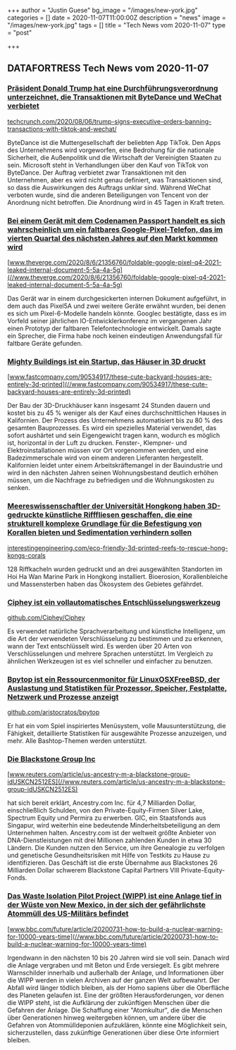 +++
author = "Justin Guese"
bg_image = "/images/new-york.jpg"
categories = []
date = 2020-11-07T11:00:00Z
description = "news"
image = "/images/new-york.jpg"
tags = []
title = "Tech News vom 2020-11-07"
type = "post"

+++

        
## DATAFORTRESS Tech News vom 2020-11-07



### [Präsident Donald Trump hat eine Durchführungsverordnung unterzeichnet, die Transaktionen mit ByteDance und WeChat verbietet](//techcrunch.com/2020/08/06/trump-signs-executive-orders-banning-transactions-with-tiktok-and-wechat/)


[techcrunch.com/2020/08/06/trump-signs-executive-orders-banning-transactions-with-tiktok-and-wechat/](//techcrunch.com/2020/08/06/trump-signs-executive-orders-banning-transactions-with-tiktok-and-wechat/)


ByteDance ist die Muttergesellschaft der beliebten App TikTok. Den Apps des Unternehmens wird vorgeworfen, eine Bedrohung für die nationale Sicherheit, die Außenpolitik und die Wirtschaft der Vereinigten Staaten zu sein. Microsoft steht in Verhandlungen über den Kauf von TikTok von ByteDance. Der Auftrag verbietet zwar Transaktionen mit den Unternehmen, aber es wird nicht genau definiert, was Transaktionen sind, so dass die Auswirkungen des Auftrags unklar sind. Während WeChat verboten wurde, sind die anderen Beteiligungen von Tencent von der Anordnung nicht betroffen. Die Anordnung wird in 45 Tagen in Kraft treten.


### [Bei einem Gerät mit dem Codenamen Passport handelt es sich wahrscheinlich um ein faltbares Google-Pixel-Telefon, das im vierten Quartal des nächsten Jahres auf den Markt kommen wird](//www.theverge.com/2020/8/6/21356760/foldable-google-pixel-q4-2021-leaked-internal-document-5-5a-4a-5g)


[www.theverge.com/2020/8/6/21356760/foldable-google-pixel-q4-2021-leaked-internal-document-5-5a-4a-5g](//www.theverge.com/2020/8/6/21356760/foldable-google-pixel-q4-2021-leaked-internal-document-5-5a-4a-5g)


Das Gerät war in einem durchgesickerten internen Dokument aufgeführt, in dem auch das Pixel5A und zwei weitere Geräte erwähnt wurden, bei denen es sich um Pixel-6-Modelle handeln könnte. Googlec bestätigte, dass es im Vorfeld seiner jährlichen IO-Entwicklerkonferenz im vergangenen Jahr einen Prototyp der faltbaren Telefontechnologie entwickelt. Damals sagte ein Sprecher, die Firma habe noch keinen eindeutigen Anwendungsfall für faltbare Geräte gefunden.


### [Mighty Buildings ist ein Startup, das Häuser in 3D druckt](//www.fastcompany.com/90534917/these-cute-backyard-houses-are-entirely-3d-printed)


[www.fastcompany.com/90534917/these-cute-backyard-houses-are-entirely-3d-printed](//www.fastcompany.com/90534917/these-cute-backyard-houses-are-entirely-3d-printed)


Der Bau der 3D-Druckhäuser kann insgesamt 24 Stunden dauern und kostet bis zu 45 % weniger als der Kauf eines durchschnittlichen Hauses in Kalifornien. Der Prozess des Unternehmens automatisiert bis zu 80 % des gesamten Bauprozesses. Es wird ein spezielles Material verwendet, das sofort aushärtet und sein Eigengewicht tragen kann, wodurch es möglich ist, horizontal in der Luft zu drucken. Fenster-, Klempner- und Elektroinstallationen müssen vor Ort vorgenommen werden, und eine Badezimmerschale wird von einem anderen Lieferanten hergestellt. Kalifornien leidet unter einem Arbeitskräftemangel in der Bauindustrie und wird in den nächsten Jahren seinen Wohnungsbestand deutlich erhöhen müssen, um die Nachfrage zu befriedigen und die Wohnungskosten zu senken.


### [Meereswissenschaftler der Universität Hongkong haben 3D-gedruckte künstliche Rifffliesen geschaffen, die eine strukturell komplexe Grundlage für die Befestigung von Korallen bieten und Sedimentation verhindern sollen](//interestingengineering.com/eco-friendly-3d-printed-reefs-to-rescue-hong-kongs-corals)


[interestingengineering.com/eco-friendly-3d-printed-reefs-to-rescue-hong-kongs-corals](//interestingengineering.com/eco-friendly-3d-printed-reefs-to-rescue-hong-kongs-corals)


128 Riffkacheln wurden gedruckt und an drei ausgewählten Standorten im Hoi Ha Wan Marine Park in Hongkong installiert. Bioerosion, Korallenbleiche und Massensterben haben das Ökosystem des Gebietes gefährdet.


### [Ciphey ist ein vollautomatisches Entschlüsselungswerkzeug](//github.com/Ciphey/Ciphey)


[github.com/Ciphey/Ciphey](//github.com/Ciphey/Ciphey)


Es verwendet natürliche Sprachverarbeitung und künstliche Intelligenz, um die Art der verwendeten Verschlüsselung zu bestimmen und zu erkennen, wann der Text entschlüsselt wird. Es werden über 20 Arten von Verschlüsselungen und mehrere Sprachen unterstützt. Im Vergleich zu ähnlichen Werkzeugen ist es viel schneller und einfacher zu benutzen.


### [Bpytop ist ein Ressourcenmonitor für LinuxOSXFreeBSD, der Auslastung und Statistiken für Prozessor, Speicher, Festplatte, Netzwerk und Prozesse anzeigt](//github.com/aristocratos/bpytop)


[github.com/aristocratos/bpytop](//github.com/aristocratos/bpytop)


Er hat ein vom Spiel inspiriertes Menüsystem, volle Mausunterstützung, die Fähigkeit, detaillierte Statistiken für ausgewählte Prozesse anzuzeigen, und mehr. Alle Bashtop-Themen werden unterstützt.


### [Die Blackstone Group Inc](//www.reuters.com/article/us-ancestry-m-a-blackstone-group-idUSKCN2512ES)


[www.reuters.com/article/us-ancestry-m-a-blackstone-group-idUSKCN2512ES](//www.reuters.com/article/us-ancestry-m-a-blackstone-group-idUSKCN2512ES)


hat sich bereit erklärt, Ancestry.com Inc. für 4,7 Milliarden Dollar, einschließlich Schulden, von den Private-Equity-Firmen Silver Lake, Spectrum Equity und Permira zu erwerben. GIC, ein Staatsfonds aus Singapur, wird weiterhin eine bedeutende Minderheitsbeteiligung an dem Unternehmen halten. Ancestry.com ist der weltweit größte Anbieter von DNA-Dienstleistungen mit drei Millionen zahlenden Kunden in etwa 30 Ländern. Die Kunden nutzen den Service, um ihre Genealogie zu verfolgen und genetische Gesundheitsrisiken mit Hilfe von Testkits zu Hause zu identifizieren. Das Geschäft ist die erste Übernahme aus Blackstones 26 Milliarden Dollar schwerem Blackstone Capital Partners VIII Private-Equity-Fonds.


### [Das Waste Isolation Pilot Project (WIPP) ist eine Anlage tief in der Wüste von New Mexico, in der sich der gefährlichste Atommüll des US-Militärs befindet](//www.bbc.com/future/article/20200731-how-to-build-a-nuclear-warning-for-10000-years-time)


[www.bbc.com/future/article/20200731-how-to-build-a-nuclear-warning-for-10000-years-time](//www.bbc.com/future/article/20200731-how-to-build-a-nuclear-warning-for-10000-years-time)


Irgendwann in den nächsten 10 bis 20 Jahren wird sie voll sein. Danach wird die Anlage vergraben und mit Beton und Erde versiegelt. Es gibt mehrere Warnschilder innerhalb und außerhalb der Anlage, und Informationen über die WIPP werden in vielen Archiven auf der ganzen Welt aufbewahrt. Der Abfall wird länger tödlich bleiben, als der Homo sapiens über die Oberfläche des Planeten gelaufen ist. Eine der größten Herausforderungen, vor denen die WIPP steht, ist die Aufklärung der zukünftigen Menschen über die Gefahren der Anlage. Die Schaffung einer "Atomkultur", die die Menschen über Generationen hinweg weitergeben können, um andere über die Gefahren von Atommülldeponien aufzuklären, könnte eine Möglichkeit sein, sicherzustellen, dass zukünftige Generationen über diese Orte informiert bleiben.